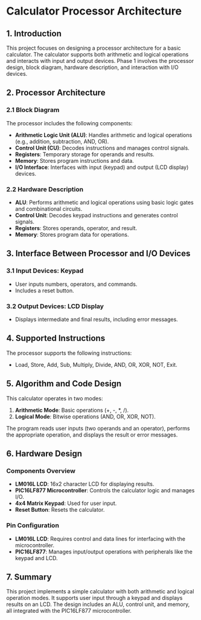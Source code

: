# Calculator Processor Architecture

## 1. Introduction
This project focuses on designing a processor architecture for a basic calculator. The calculator supports both arithmetic and logical operations and interacts with input and output devices. Phase 1 involves the processor design, block diagram, hardware description, and interaction with I/O devices.

## 2. Processor Architecture

### 2.1 Block Diagram
The processor includes the following components:
- **Arithmetic Logic Unit (ALU)**: Handles arithmetic and logical operations (e.g., addition, subtraction, AND, OR).
- **Control Unit (CU)**: Decodes instructions and manages control signals.
- **Registers**: Temporary storage for operands and results.
- **Memory**: Stores program instructions and data.
- **I/O Interface**: Interfaces with input (keypad) and output (LCD display) devices.

### 2.2 Hardware Description
- **ALU**: Performs arithmetic and logical operations using basic logic gates and combinational circuits.
- **Control Unit**: Decodes keypad instructions and generates control signals.
- **Registers**: Stores operands, operator, and result.
- **Memory**: Stores program data for operations.

## 3. Interface Between Processor and I/O Devices

### 3.1 Input Devices: Keypad
- User inputs numbers, operators, and commands.
- Includes a reset button.

### 3.2 Output Devices: LCD Display
- Displays intermediate and final results, including error messages.

## 4. Supported Instructions
The processor supports the following instructions:
- Load, Store, Add, Sub, Multiply, Divide, AND, OR, XOR, NOT, Exit.

## 5. Algorithm and Code Design
This calculator operates in two modes:
1. **Arithmetic Mode**: Basic operations (+, -, *, /).
2. **Logical Mode**: Bitwise operations (AND, OR, XOR, NOT).

The program reads user inputs (two operands and an operator), performs the appropriate operation, and displays the result or error messages.

## 6. Hardware Design
### Components Overview
- **LM016L LCD**: 16x2 character LCD for displaying results.
- **PIC16LF877 Microcontroller**: Controls the calculator logic and manages I/O.
- **4x4 Matrix Keypad**: Used for user input.
- **Reset Button**: Resets the calculator.

### Pin Configuration
- **LM016L LCD**: Requires control and data lines for interfacing with the microcontroller.
- **PIC16LF877**: Manages input/output operations with peripherals like the keypad and LCD.

## 7. Summary
This project implements a simple calculator with both arithmetic and logical operation modes. It supports user input through a keypad and displays results on an LCD. The design includes an ALU, control unit, and memory, all integrated with the PIC16LF877 microcontroller.
